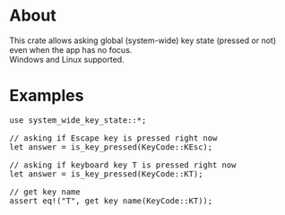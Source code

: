 # About
This crate allows asking global (system-wide) key state (pressed or not) even when the app has no focus.<br>
Windows and Linux supported.
# Examples
<pre>
use system_wide_key_state::*;

// asking if Escape key is pressed right now
let answer = is_key_pressed(KeyCode::KEsc);

// asking if keyboard key T is pressed right now
let answer = is_key_pressed(KeyCode::KT);

// get key name
assert_eq!("T", get_key_name(KeyCode::KT));
</pre>
